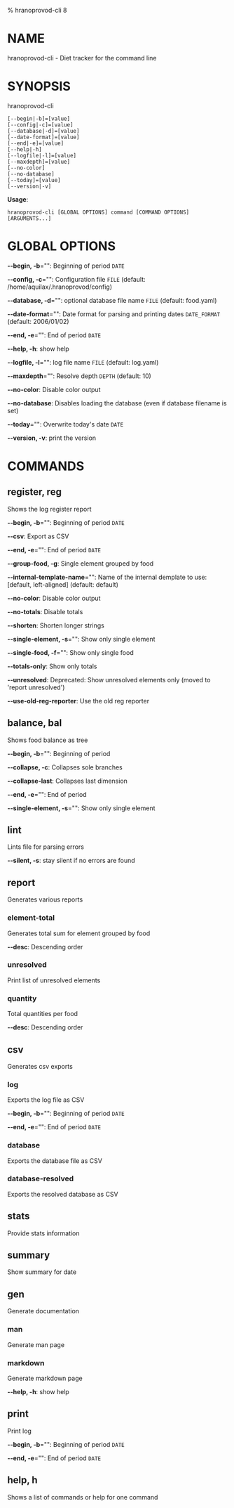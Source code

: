 % hranoprovod-cli 8

# NAME

hranoprovod-cli - Diet tracker for the command line

# SYNOPSIS

hranoprovod-cli

```
[--begin|-b]=[value]
[--config|-c]=[value]
[--database|-d]=[value]
[--date-format]=[value]
[--end|-e]=[value]
[--help|-h]
[--logfile|-l]=[value]
[--maxdepth]=[value]
[--no-color]
[--no-database]
[--today]=[value]
[--version|-v]
```

**Usage**:

```
hranoprovod-cli [GLOBAL OPTIONS] command [COMMAND OPTIONS] [ARGUMENTS...]
```

# GLOBAL OPTIONS

**--begin, -b**="": Beginning of period `DATE`

**--config, -c**="": Configuration file `FILE` (default: /home/aquilax/.hranoprovod/config)

**--database, -d**="": optional database file name `FILE` (default: food.yaml)

**--date-format**="": Date format for parsing and printing dates `DATE_FORMAT` (default: 2006/01/02)

**--end, -e**="": End of period `DATE`

**--help, -h**: show help

**--logfile, -l**="": log file name `FILE` (default: log.yaml)

**--maxdepth**="": Resolve depth `DEPTH` (default: 10)

**--no-color**: Disable color output

**--no-database**: Disables loading the database (even if database filename is set)

**--today**="": Overwrite today's date `DATE`

**--version, -v**: print the version


# COMMANDS

## register, reg

Shows the log register report

**--begin, -b**="": Beginning of period `DATE`

**--csv**: Export as CSV

**--end, -e**="": End of period `DATE`

**--group-food, -g**: Single element grouped by food

**--internal-template-name**="": Name of the internal demplate to use: [default, left-aligned] (default: default)

**--no-color**: Disable color output

**--no-totals**: Disable totals

**--shorten**: Shorten longer strings

**--single-element, -s**="": Show only single element

**--single-food, -f**="": Show only single food

**--totals-only**: Show only totals

**--unresolved**: Deprecated: Show unresolved elements only (moved to 'report unresolved')

**--use-old-reg-reporter**: Use the old reg reporter

## balance, bal

Shows food balance as tree

**--begin, -b**="": Beginning of period

**--collapse, -c**: Collapses sole branches

**--collapse-last**: Collapses last dimension

**--end, -e**="": End of period

**--single-element, -s**="": Show only single element

## lint

Lints file for parsing errors

**--silent, -s**: stay silent if no errors are found

## report

Generates various reports

### element-total

Generates total sum for element grouped by food

**--desc**: Descending order

### unresolved

Print list of unresolved elements

### quantity

Total quantities per food

**--desc**: Descending order

## csv

Generates csv exports

### log

Exports the log file as CSV

**--begin, -b**="": Beginning of period `DATE`

**--end, -e**="": End of period `DATE`

### database

Exports the database file as CSV

### database-resolved

Exports the resolved database as CSV

## stats

Provide stats information

## summary

Show summary for date

## gen

Generate documentation

### man

Generate man page

### markdown

Generate markdown page

**--help, -h**: show help

## print

Print log

**--begin, -b**="": Beginning of period `DATE`

**--end, -e**="": End of period `DATE`

## help, h

Shows a list of commands or help for one command

